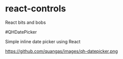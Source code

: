 # react-controls
React bits and bobs

#QHDatePicker

Simple inline date picker using React

https://github.com/quangas/images/qh-datepicker.png
